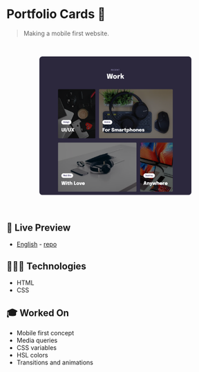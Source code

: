 # Portfolio Cards 📝

> Making a mobile first website.

<br>

<p align="center">
  <img alt="Portfolio home page." src=".github/portfolio-cards.png" width="70%" />
</p>

<br>

## 📝 Live Preview 

- [English](https://diegommagno.com/github/rocketseat/explorer/stage-03/advanced-css/portfolio-cards) - [repo](https://github.com/diegommagno/rocketseat/tree/main/explorer/stage-03/advanced-css/portfolio-cards)


## 🧑🏻‍💻 Technologies

- HTML
- CSS

## 🎓 Worked On

- Mobile first concept
- Media queries
- CSS variables
- HSL colors
- Transitions and animations